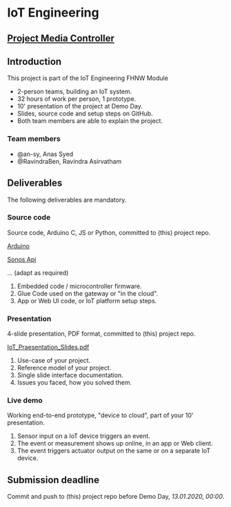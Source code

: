 # IoT Engineering
## [Project Media Controller](/01-Projektdokumentation/readme.md)


## Introduction
This project is part of the IoT Engineering FHNW Module

* 2-person teams, building an IoT system.
* 32 hours of work per person, 1 prototype.
* 10' presentation of the project at Demo Day.
* Slides, source code and setup steps on GitHub.
* Both team members are able to explain the project.

### Team members
* @an-sy, Anas Syed
* @RavindraBen, Ravindra Asirvatham

## Deliverables
The following deliverables are mandatory.

### Source code
Source code, Arduino C, JS or Python, committed to (this) project repo.

[Arduino](02-Arduino/01_ESP8266_remote_Client_demo/01_ESP8266_remote_Client_demo.ino)

[Sonos Api](03-Raspberrypi/readme.md)

... (adapt as required)

1) Embedded code / microcontroller firmware.
2) Glue Code used on the gateway or "in the cloud".
3) App or Web UI code, or IoT platform setup steps.

### Presentation
4-slide presentation, PDF format, committed to (this) project repo.

[IoT_Praesentation_Slides.pdf](05-Praesentation-Slides/IoT_Praesentation_Slides.pdf)

1) Use-case of your project.
2) Reference model of your project.
3) Single slide interface documentation.
4) Issues you faced, how you solved them.

### Live demo
Working end-to-end prototype, "device to cloud", part of your 10' presentation.

1) Sensor input on a IoT device triggers an event.
2) The event or measurement shows up online, in an app or Web client.
3) The event triggers actuator output on the same or on a separate IoT device.

## Submission deadline
Commit and push to (this) project repo before Demo Day, _13.01.2020, 00:00_.
